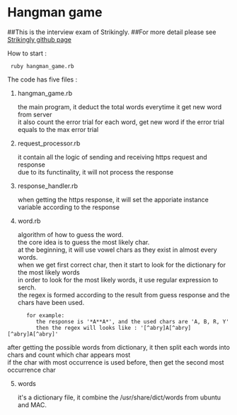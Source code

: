 # Hangman game

##This is the interview exam of Strikingly.
##For more detail please see [Strikingly github page](https://github.com/strikingly/strikingly-interview-test-instructions)

How to start :    
```shell
 ruby hangman_game.rb
```

The code has five files :   

1. hangman_game.rb    

   the main program, it deduct the total words everytime it get new word from server    
   it also count the error trial for each word, get new word if the error trial equals to the max error trial    

2. request_processor.rb    

   it contain all the logic of sending and receiving https request and response    
   due to its functinality, it will not process the response    

3. response_handler.rb    

   when getting the https response, it will set the apporiate instance variable according to the response    

4. word.rb    

   algorithm of how to guess the word.    
   the core idea is to guess the most likely char.    
   at the beginning, it will use vowel chars as they exist in almost every words.    
   when we get first correct char, then it start to look for the dictionary for the most likely words    
   in order to look for the most likely words, it use regular expression to serch.    
   the regex is formed according to the result from guess response and the chars have been used.    
```
      for example:     
         the response is '*A**A*', and the used chars are 'A, B, R, Y'    
         then the regex will looks like : '[^abry]A[^abry][^abry]A[^abry]'    
```

   after getting the possible words from dictionary, it then split each words into chars and count which char appears most    
   if the char with most occurrence is used before, then get the second most occurrence char    

5. words    

   it's a dictionary file, it combine the /usr/share/dict/words from ubuntu and MAC.    

